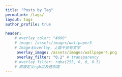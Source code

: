 ```yaml
---
title: "Posts by Tag"
permalink: /tags/
layout: tags
author_profile: true

header:
    # overlay_color: "#000"
    # image: /assets/images/wallpaper3
    # Image无overlay，上面不会有文字
     overlay_image: /assets/images/wallpaper4.png
     overlay_filter: "0.2" # transparency
    # overlay_filter: rgba(255, 0, 0, 0.5)
    # 直接定义rgb以及透明度
---
```

